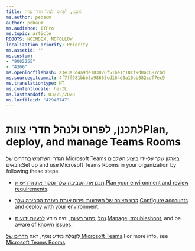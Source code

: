 ```yaml
---
title: לתכנן, לפרוס ולנהל חדרי צוות
ms.author: pebaum
author: pebaum
ms.audience: ITPro
ms.topic: article
ROBOTS: NOINDEX, NOFOLLOW
localization_priority: Priority
ms.assetid: ''
ms.custom:
- "9002255"
- "4366"
ms.openlocfilehash: a3e3a3d4a9de183826f51be1c10cf9d0ac687cbd
ms.sourcegitcommit: 4f7ff981bbb3a98663cd164d0a10bb082cdf7ec9
ms.translationtype: HT
ms.contentlocale: he-IL
ms.lasthandoff: 03/25/2020
ms.locfileid: "42946747"
---
```

# <a name="plan-deploy-and-manage-teams-rooms"></a><span data-ttu-id="d8626-102">לתכנן, לפרוס ולנהל חדרי צוות</span><span class="sxs-lookup"><span data-stu-id="d8626-102">Plan, deploy, and manage Teams Rooms</span></span>

<span data-ttu-id="d8626-103">הגדר והשתמש בחדרים של Microsoft Teams בארגון שלך על-ידי ביצוע השלבים הבאים:</span><span class="sxs-lookup"><span data-stu-id="d8626-103">Set up and use Microsoft Teams Rooms in your organization by following these steps:</span></span> 

- <span data-ttu-id="d8626-104">[תכנן את הסביבה שלך וסקור את הדרישות](https://docs.microsoft.com/microsoftteams/rooms/rooms-plan).</span><span class="sxs-lookup"><span data-stu-id="d8626-104">[Plan your environment and review requirements](https://docs.microsoft.com/microsoftteams/rooms/rooms-plan).</span></span>

- <span data-ttu-id="d8626-105">[קבע תצורה של חשבונות ופרוס אותם בעזרת הסביבה שלך](https://docs.microsoft.com/microsoftteams/rooms/rooms-deploy).</span><span class="sxs-lookup"><span data-stu-id="d8626-105">[Configure accounts and deploy with your environment](https://docs.microsoft.com/microsoftteams/rooms/rooms-deploy).</span></span>

- <span data-ttu-id="d8626-106">[נהל, פתור בעיות](https://docs.microsoft.com/microsoftteams/rooms/rooms-manage#troubleshooting), והיה מודע [לבעיות ידועות](https://docs.microsoft.com/microsoftteams/rooms/known-issues).</span><span class="sxs-lookup"><span data-stu-id="d8626-106">[Manage, troubleshoot](https://docs.microsoft.com/microsoftteams/rooms/rooms-manage#troubleshooting), and be aware of [known issues](https://docs.microsoft.com/microsoftteams/rooms/known-issues).</span></span> 

<span data-ttu-id="d8626-107">לקבלת מידע נוסף, ראה [חדרים של Microsoft Teams](https://docs.microsoft.com/microsoftteams/rooms/).</span><span class="sxs-lookup"><span data-stu-id="d8626-107">For more info, see [Microsoft Teams Rooms](https://docs.microsoft.com/microsoftteams/rooms/).</span></span>
